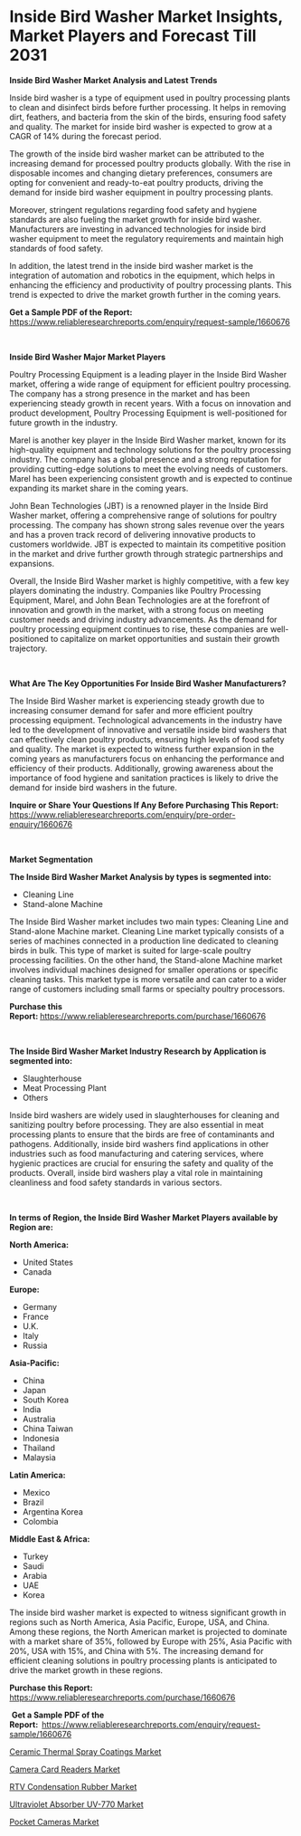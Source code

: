 <p><h1>Inside Bird Washer Market Insights, Market Players and Forecast Till 2031</h1></p><p><strong>Inside Bird Washer Market Analysis and Latest Trends</strong></p>
<p><p>Inside bird washer is a type of equipment used in poultry processing plants to clean and disinfect birds before further processing. It helps in removing dirt, feathers, and bacteria from the skin of the birds, ensuring food safety and quality. The market for inside bird washer is expected to grow at a CAGR of 14% during the forecast period.</p><p>The growth of the inside bird washer market can be attributed to the increasing demand for processed poultry products globally. With the rise in disposable incomes and changing dietary preferences, consumers are opting for convenient and ready-to-eat poultry products, driving the demand for inside bird washer equipment in poultry processing plants.</p><p>Moreover, stringent regulations regarding food safety and hygiene standards are also fueling the market growth for inside bird washer. Manufacturers are investing in advanced technologies for inside bird washer equipment to meet the regulatory requirements and maintain high standards of food safety.</p><p>In addition, the latest trend in the inside bird washer market is the integration of automation and robotics in the equipment, which helps in enhancing the efficiency and productivity of poultry processing plants. This trend is expected to drive the market growth further in the coming years.</p></p>
<p><strong>Get a Sample PDF of the Report:&nbsp;</strong> <a href="https://www.reliableresearchreports.com/enquiry/request-sample/1660676">https://www.reliableresearchreports.com/enquiry/request-sample/1660676</a></p>
<p>&nbsp;</p>
<p><strong>Inside Bird Washer Major Market Players</strong></p>
<p><p>Poultry Processing Equipment is a leading player in the Inside Bird Washer market, offering a wide range of equipment for efficient poultry processing. The company has a strong presence in the market and has been experiencing steady growth in recent years. With a focus on innovation and product development, Poultry Processing Equipment is well-positioned for future growth in the industry.</p><p>Marel is another key player in the Inside Bird Washer market, known for its high-quality equipment and technology solutions for the poultry processing industry. The company has a global presence and a strong reputation for providing cutting-edge solutions to meet the evolving needs of customers. Marel has been experiencing consistent growth and is expected to continue expanding its market share in the coming years.</p><p>John Bean Technologies (JBT) is a renowned player in the Inside Bird Washer market, offering a comprehensive range of solutions for poultry processing. The company has shown strong sales revenue over the years and has a proven track record of delivering innovative products to customers worldwide. JBT is expected to maintain its competitive position in the market and drive further growth through strategic partnerships and expansions.</p><p>Overall, the Inside Bird Washer market is highly competitive, with a few key players dominating the industry. Companies like Poultry Processing Equipment, Marel, and John Bean Technologies are at the forefront of innovation and growth in the market, with a strong focus on meeting customer needs and driving industry advancements. As the demand for poultry processing equipment continues to rise, these companies are well-positioned to capitalize on market opportunities and sustain their growth trajectory.</p></p>
<p>&nbsp;</p>
<p><strong>What Are The Key Opportunities For Inside Bird Washer Manufacturers?</strong></p>
<p><p>The Inside Bird Washer market is experiencing steady growth due to increasing consumer demand for safer and more efficient poultry processing equipment. Technological advancements in the industry have led to the development of innovative and versatile inside bird washers that can effectively clean poultry products, ensuring high levels of food safety and quality. The market is expected to witness further expansion in the coming years as manufacturers focus on enhancing the performance and efficiency of their products. Additionally, growing awareness about the importance of food hygiene and sanitation practices is likely to drive the demand for inside bird washers in the future.</p></p>
<p><strong>Inquire or Share Your Questions If Any Before Purchasing This Report:</strong> <a href="https://www.reliableresearchreports.com/enquiry/pre-order-enquiry/1660676">https://www.reliableresearchreports.com/enquiry/pre-order-enquiry/1660676</a></p>
<p>&nbsp;</p>
<p><strong>Market Segmentation</strong></p>
<p><strong>The Inside Bird Washer Market Analysis by types is segmented into:</strong></p>
<p><ul><li>Cleaning Line</li><li>Stand-alone Machine</li></ul></p>
<p><p>The Inside Bird Washer market includes two main types: Cleaning Line and Stand-alone Machine market. Cleaning Line market typically consists of a series of machines connected in a production line dedicated to cleaning birds in bulk. This type of market is suited for large-scale poultry processing facilities. On the other hand, the Stand-alone Machine market involves individual machines designed for smaller operations or specific cleaning tasks. This market type is more versatile and can cater to a wider range of customers including small farms or specialty poultry processors.</p></p>
<p><strong>Purchase this Report:&nbsp;</strong><a href="https://www.reliableresearchreports.com/purchase/1660676">https://www.reliableresearchreports.com/purchase/1660676</a></p>
<p>&nbsp;</p>
<p><strong>The Inside Bird Washer Market Industry Research by Application is segmented into:</strong></p>
<p><ul><li>Slaughterhouse</li><li>Meat Processing Plant</li><li>Others</li></ul></p>
<p><p>Inside bird washers are widely used in slaughterhouses for cleaning and sanitizing poultry before processing. They are also essential in meat processing plants to ensure that the birds are free of contaminants and pathogens. Additionally, inside bird washers find applications in other industries such as food manufacturing and catering services, where hygienic practices are crucial for ensuring the safety and quality of the products. Overall, inside bird washers play a vital role in maintaining cleanliness and food safety standards in various sectors.</p></p>
<p>&nbsp;</p>
<p><strong>In terms of Region, the Inside Bird Washer Market Players available by Region are:</strong></p>
<p>
    <p> <strong> North America: </strong>
        <ul>
            <li>United States</li>
            <li>Canada</li>
        </ul>
        </p> 
    <p> <strong> Europe: </strong>
        <ul>
            <li>Germany</li>
            <li>France</li>
            <li>U.K.</li>
            <li>Italy</li>
            <li>Russia</li>
        </ul>
        </p> 
    <p> <strong> Asia-Pacific: </strong>
        <ul>
            <li>China</li>
            <li>Japan</li>
            <li>South Korea</li>
            <li>India</li>
            <li>Australia</li>
            <li>China Taiwan</li>
            <li>Indonesia</li>
            <li>Thailand</li>
            <li>Malaysia</li>
        </ul>
        </p> 
    <p> <strong> Latin America: </strong>
        <ul>
            <li>Mexico</li>
            <li>Brazil</li>
            <li>Argentina Korea</li>
            <li>Colombia</li>
        </ul>
        </p> 
    <p> <strong> Middle East & Africa: </strong>
        <ul>
            <li>Turkey</li>
            <li>Saudi</li>
            <li>Arabia</li>
            <li>UAE</li>
            <li>Korea</li>
        </ul>
    </p>
    </p>
<p><p>The inside bird washer market is expected to witness significant growth in regions such as North America, Asia Pacific, Europe, USA, and China. Among these regions, the North American market is projected to dominate with a market share of 35%, followed by Europe with 25%, Asia Pacific with 20%, USA with 15%, and China with 5%. The increasing demand for efficient cleaning solutions in poultry processing plants is anticipated to drive the market growth in these regions.</p></p>
<p><strong>Purchase this Report: </strong><a href="https://www.reliableresearchreports.com/purchase/1660676">https://www.reliableresearchreports.com/purchase/1660676</a></p>
<p>&nbsp;<strong>Get a Sample PDF of the Report:&nbsp;&nbsp;</strong><a href="https://www.reliableresearchreports.com/enquiry/request-sample/1660676">https://www.reliableresearchreports.com/enquiry/request-sample/1660676</a></p>
<p><strong></strong></p>
<p><p><a href="https://meowing-canidae-761.notion.site/Ceramic-Thermal-Spray-Coatings-Market-Size-Evaluating-its-Market-Trends-Growth-and-Projections-20-32ccfb6f94a343a3b75eaed9bc5a7188">Ceramic Thermal Spray Coatings Market</a></p><p><a href="https://view.publitas.com/reportprime-1/camera-card-readers-market-size-share-trends-analysis-report-by-material-by-type-by-end-user-by-region-and-segment-forecasts-2024-2031/">Camera Card Readers Market</a></p><p><a href="https://github.com/Sinjinluong3e0awx2m195k76/Market-Research-Report-List-1/blob/main/rtv-condensation-rubber-market.md">RTV Condensation Rubber Market</a></p><p><a href="https://sudsy-motorcycle-bbc.notion.site/Ultraviolet-Absorber-UV-770-Market-Size-Global-Industry-Overview-Market-Segmentation-and-Forecast--5cf85561872f4ac1aaaf0a6f1a00d564">Ultraviolet Absorber UV-770 Market</a></p><p><a href="https://view.publitas.com/reportprime-1/pocket-cameras-market-size-2024-2031-global-industrial-analysis-key-geographical-regions-market-share-top-key-players-product-types-and-forecast-research-report/">Pocket Cameras Market</a></p></p>